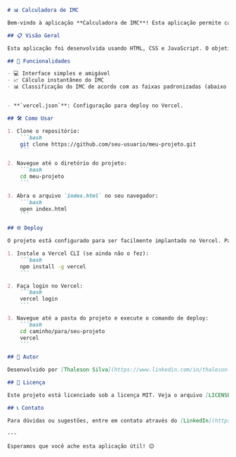 

```markdown
# 📊 Calculadora de IMC

Bem-vindo à aplicação **Calculadora de IMC**! Esta aplicação permite calcular o Índice de Massa Corporal (IMC) de um usuário com base no peso e altura fornecidos.

## 📋 Visão Geral

Esta aplicação foi desenvolvida usando HTML, CSS e JavaScript. O objetivo é proporcionar uma ferramenta simples e intuitiva para calcular o IMC e informar ao usuário sua faixa de peso.

## 🚀 Funcionalidades

- 💻 Interface simples e amigável
- 📈 Cálculo instantâneo do IMC
- 📊 Classificação do IMC de acordo com as faixas padronizadas (abaixo do peso, peso normal, sobrepeso, obesidade grau 1, 2 e 3)


- **`vercel.json`**: Configuração para deploy no Vercel.

## 🛠️ Como Usar

1. Clone o repositório:
    ```bash
    git clone https://github.com/seu-usuario/meu-projeto.git
    ```

2. Navegue até o diretório do projeto:
    ```bash
    cd meu-projeto
    ```

3. Abra o arquivo `index.html` no seu navegador:
    ```bash
    open index.html
    ```

## 🌐 Deploy

O projeto está configurado para ser facilmente implantado no Vercel. Para fazer o deploy, siga os passos:

1. Instale a Vercel CLI (se ainda não o fez):
    ```bash
    npm install -g vercel
    ```

2. Faça login no Vercel:
    ```bash
    vercel login
    ```

3. Navegue até a pasta do projeto e execute o comando de deploy:
    ```bash
    cd caminho/para/seu-projeto
    vercel
    ```

## 👤 Autor

Desenvolvido por [Thaleson Silva](https://www.linkedin.com/in/thaleson-silva-9298a0296/)

## 📝 Licença

Este projeto está licenciado sob a licença MIT. Veja o arquivo [LICENSE](LICENSE) para mais detalhes.

## 📞 Contato

Para dúvidas ou sugestões, entre em contato através do [LinkedIn](https://www.linkedin.com/in/thaleson-silva-9298a0296/).

---

Esperamos que você ache esta aplicação útil! 😊
```

